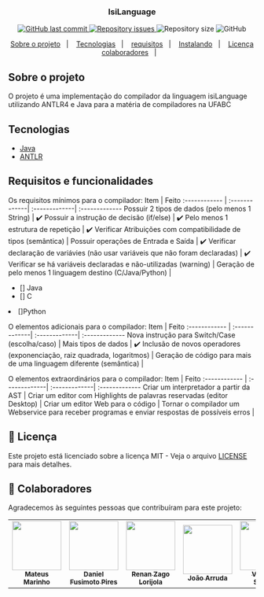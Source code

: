 

<h3 align="center">
  IsiLanguage
</h3>

<p align="center">

<a href="https://github.com/ES-UFABC/UFABCplanner/commits/main">
    <img alt="GitHub last commit" src="https://img.shields.io/github/last-commit/ES-UFABC/UFABCplanner">
  </a>

  <a href="https://github.com/ES-UFABC/UFABCplanner/issues">
    <img alt="Repository issues" src="https://img.shields.io/github/issues/ES-UFABC/UFABCplanner">
  </a>

  <img alt="Repository size" src="https://img.shields.io/github/repo-size/ES-UFABC/UFABCplanner">

  <img alt="GitHub" src="https://img.shields.io/github/license/ES-UFABC/UFABCplanner">
</p>

<p align="center">
  <a href="#-sobre-o-projeto">Sobre o projeto</a>&nbsp;&nbsp;&nbsp;|&nbsp;&nbsp;&nbsp;
  <a href="#-tecnologias">Tecnologias</a>&nbsp;&nbsp;&nbsp;|&nbsp;&nbsp;&nbsp;
  <a href="#-instalando">requisitos</a>&nbsp;&nbsp;&nbsp;|&nbsp;&nbsp;&nbsp;
   <a href="#-instalando">Instalando</a>&nbsp;&nbsp;&nbsp;|&nbsp;&nbsp;&nbsp;
  <a href="#-Licença">Licença</a>  
  <a href="#-colaboradores">colaboradores</a>&nbsp;&nbsp;&nbsp;|&nbsp;&nbsp;&nbsp;
</p>

##  Sobre o projeto

<p >O projeto é uma implementação do compilador da linguagem isiLanguage utilizando ANTLR4 e Java para a matéria de compiladores na UFABC</p>

##  Tecnologias

- [Java](https://www.java.com/pt-BR/)
- [ANTLR](https://www.antlr.org/)

## Requisitos e funcionalidades

Os requisitos mínimos para o compilador:
Item | Feito
:------------ | :-------------| :-------------| :-------------
Possuir 2 tipos de dados (pelo menos 1 String) | :heavy_check_mark:
Possuir a instrução de decisão (if/else) | :heavy_check_mark:
Pelo menos 1 estrutura de repetição | :heavy_check_mark:
Verificar Atribuições com compatibilidade de tipos (semântica) |
Possuir operações de Entrada e Saída | :heavy_check_mark:
Verificar declaração de variávies (não usar variáveis que não foram declaradas) | :heavy_check_mark:
Verificar se há variáveis declaradas e não-utilizadas (warning) |
Geração de pelo menos 1 linguagem destino (C/Java/Python) |<ul><li>[] Java</li> <li>[] C</li></ul><li>[]Python</li></ul>

O elementos adicionais para o compilador:
Item | Feito
:------------ | :-------------| :-------------| :-------------
Nova instrução para Switch/Case (escolha/caso) |
Mais tipos de dados | :heavy_check_mark:
Inclusão de novos operadores (exponenciação, raiz quadrada, logaritmos) |
Geração de código para mais de uma linguagem diferente (semântica) |

O elementos extraordinários para o compilador:
Item | Feito
:------------ | :-------------| :-------------| :-------------
Criar um interpretador a partir da AST |
Criar um editor com Highlights de palavras reservadas (editor Desktop) |
Criar um editor Web para o código |
Tornar o compilador um Webservice para receber programas e enviar respostas de possíveis erros |


## 📝 Licença

Este projeto está licenciado sobre a licença MIT - Veja o arquivo [LICENSE](LICENSE) para mais detalhes.

## 🤝 Colaboradores

Agradecemos às seguintes pessoas que contribuíram para este projeto:

<table>
  <tr>
    <td align="center">
      <a href="https://github.com/marinhomateus">
        <img src="https://github.com/marinhomateus.png" width="100px;"/><br>
        <sub>
          <b>Mateus Marinho</b>
        </sub>
      </a>
    </td>
    <td align="center">
      <a href="https://github.com/FusiDaniel">
        <img src="https://github.com/FusiDaniel.png" width="100px;"/><br>
        <sub>
          <b> Daniel Fusimoto Pires </b>
        </sub>
      </a>
    </td>      
      <td align="center">
      <a href="https://github.com/RenanLorijola">
        <img src="https://github.com/RenanLorijola.png" width="100px;"/><br>
        <sub>
          <b>Renan Zago Lorijola </b>
        </sub>
      </a>
    </td> 
      <td align="center">
      <a href="https://github.com/joaoarruda2297">
        <img src="https://github.com/joaoarruda2297.png" width="100px;"/><br>
        <sub>
          <b>João Arruda</b>
        </sub>
      </a>
    </td> 
      <td align="center">
      <a href="https://github.com/ViniciussSantos">
        <img src="https://github.com/ViniciussSantos.png" width="100px;"/><br>
        <sub>
          <b>Vinicius Santos </b>
        </sub>
      </a>
    </td> 
        </td> 
</table>